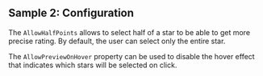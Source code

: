 ## Sample 2: Configuration

The `AllowHalfPoints` allows to select half of a star to be able to get more precise rating. By default, the user can select only the entire star.

The `AllowPreviewOnHover` property can be used to disable the hover effect that indicates which stars will be selected on click.
